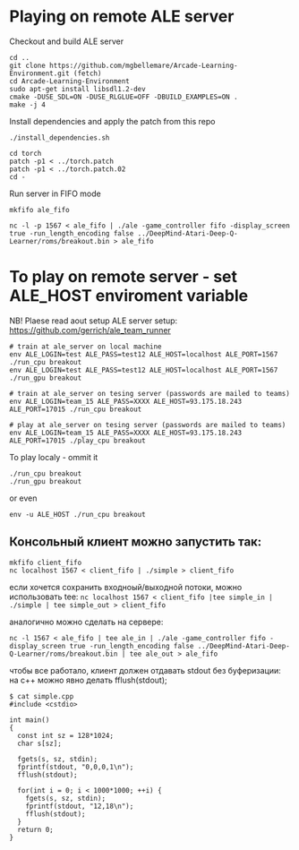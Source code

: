 # Playing on remote ALE server

Checkout and build ALE server
```
cd ..
git clone https://github.com/mgbellemare/Arcade-Learning-Environment.git (fetch)
cd Arcade-Learning-Environment
sudo apt-get install libsdl1.2-dev
cmake -DUSE_SDL=ON -DUSE_RLGLUE=OFF -DBUILD_EXAMPLES=ON .
make -j 4
```

Install dependencies and apply the patch from this repo
```
./install_dependencies.sh

cd torch
patch -p1 < ../torch.patch
patch -p1 < ../torch.patch.02
cd -
```

Run server in FIFO mode
```
mkfifo ale_fifo

nc -l -p 1567 < ale_fifo | ./ale -game_controller fifo -display_screen true -run_length_encoding false ../DeepMind-Atari-Deep-Q-Learner/roms/breakout.bin > ale_fifo
```

# To play on remote server - set ALE_HOST enviroment variable
NB! Plaese read aout setup ALE server setup: https://github.com/gerrich/ale_team_runner
```
# train at ale_server on local machine
env ALE_LOGIN=test ALE_PASS=test12 ALE_HOST=localhost ALE_PORT=1567 ./run_cpu breakout
env ALE_LOGIN=test ALE_PASS=test12 ALE_HOST=localhost ALE_PORT=1567 ./run_gpu breakout

# train at ale_server on tesing server (passwords are mailed to teams)
env ALE_LOGIN=team_15 ALE_PASS=XXXX ALE_HOST=93.175.18.243 ALE_PORT=17015 ./run_cpu breakout

# play at ale_server on tesing server (passwords are mailed to teams)
env ALE_LOGIN=team_15 ALE_PASS=XXXX ALE_HOST=93.175.18.243 ALE_PORT=17015 ./play_cpu breakout
```

To play localy - ommit it
```
./run_cpu breakout
./run_gpu breakout
```
or even

```env -u ALE_HOST ./run_cpu breakout ```

## Консольный клиент можно запустить так:
```
mkfifo client_fifo
nc localhost 1567 < client_fifo | ./simple > client_fifo
```

если хочется сохранить входноый/выходной потоки, можно использовать tee:
```nc localhost 1567 < client_fifo |tee simple_in | ./simple | tee simple_out > client_fifo```

аналогично можно сделать на сервере:
```
nc -l 1567 < ale_fifo | tee ale_in | ./ale -game_controller fifo -display_screen true -run_length_encoding false ../DeepMind-Atari-Deep-Q-Learner/roms/breakout.bin | tee ale_out > ale_fifo
```

чтобы все работало, клиент должен отдавать stdout без буферизации:
на с++ можно явно делать fflush(stdout);
```
$ cat simple.cpp
#include <cstdio>

int main()
{
  const int sz = 128*1024;
  char s[sz];

  fgets(s, sz, stdin);
  fprintf(stdout, "0,0,0,1\n");
  fflush(stdout);

  for(int i = 0; i < 1000*1000; ++i) {
    fgets(s, sz, stdin);
    fprintf(stdout, "12,18\n");
    fflush(stdout);
  }
  return 0;
}
```
